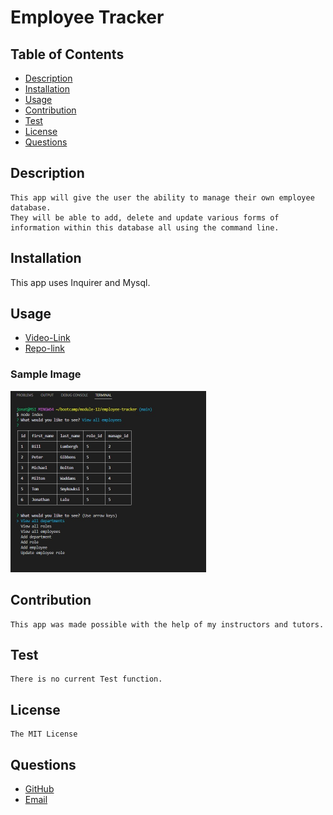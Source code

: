 # Employee Tracker

## Table of Contents
- [Description](#description)
- [Installation](#installation)
- [Usage](#usage)
- [Contribution](#contribution)
- [Test](#test)
- [License](#license)
- [Questions](#questions)

## Description
    This app will give the user the ability to manage their own employee database. 
    They will be able to add, delete and update various forms of information within this database all using the command line.   

## Installation

This app uses Inquirer and Mysql.  

## Usage

- [Video-Link](https://drive.google.com/file/d/1ctNeLAc2AOJ4cTCDiQGjAqgx80I-BqtW/view?usp=sharing)
- [Repo-link](https://github.com/Lalu423/employee-tracker)

### Sample Image

<img src="https://github.com/Lalu423/employee-tracker/blob/main/assets/employee-sample.jpg" height="290" width="313"/>

## Contribution
    This app was made possible with the help of my instructors and tutors. 

## Test
    There is no current Test function.  

## License
    The MIT License

## Questions
- [GitHub](https://github.com/lalu423)
- [Email](mailto:jonathanlalu@gmail.com)
